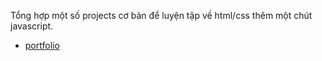 Tổng hợp một số projects cơ bản để luyện tập về html/css thêm một chút javascript.

- [portfolio](./portfolio-projects/)
